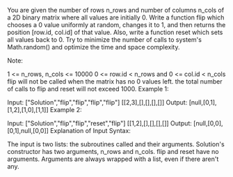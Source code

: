 You are given the number of rows n_rows and number of columns n_cols of a 2D binary matrix where all values are initially 0. Write a function flip which chooses a 0 value uniformly at random, changes it to 1, and then returns the position [row.id, col.id] of that value. Also, write a function reset which sets all values back to 0. Try to minimize the number of calls to system's Math.random() and optimize the time and space complexity.

Note:

1 <= n_rows, n_cols <= 10000
0 <= row.id < n_rows and 0 <= col.id < n_cols
flip will not be called when the matrix has no 0 values left.
the total number of calls to flip and reset will not exceed 1000.
Example 1:

Input: 
["Solution","flip","flip","flip","flip"]
[[2,3],[],[],[],[]]
Output: [null,[0,1],[1,2],[1,0],[1,1]]
Example 2:

Input: 
["Solution","flip","flip","reset","flip"]
[[1,2],[],[],[],[]]
Output: [null,[0,0],[0,1],null,[0,0]]
Explanation of Input Syntax:

The input is two lists: the subroutines called and their arguments. Solution's constructor has two arguments, n_rows and n_cols. flip and reset have no arguments. Arguments are always wrapped with a list, even if there aren't any.